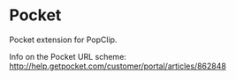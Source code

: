 # Pocket

Pocket extension for PopClip. 

Info on the Pocket URL scheme: http://help.getpocket.com/customer/portal/articles/862848
